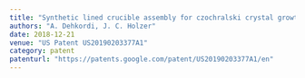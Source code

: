 ```yaml
---
title: "Synthetic lined crucible assembly for czochralski crystal growth"
authors: "A. Dehkordi, J. C. Holzer"
date: 2018-12-21
venue: "US Patent US20190203377A1"
category: patent
patenturl: "https://patents.google.com/patent/US20190203377A1/en"
---
```


